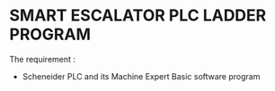 # SMART ESCALATOR PLC LADDER PROGRAM

The requirement :
- Scheneider PLC and its Machine Expert Basic software program
